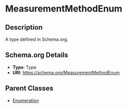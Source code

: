 # MeasurementMethodEnum

## Description
A type defined in Schema.org.

## Schema.org Details
- **Type**: Type
- **URI**: https://schema.org/MeasurementMethodEnum

## Parent Classes
- [Enumeration](../Enumeration.md)

